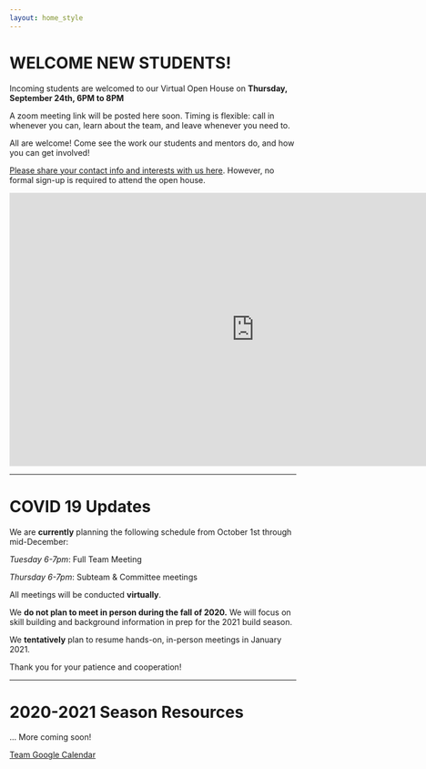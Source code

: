 ```yaml
---
layout: home_style
---
```


# WELCOME NEW STUDENTS!

Incoming students are welcomed to our Virtual Open House on **Thursday, September 24th, 6PM to 8PM**

A zoom meeting link will be posted here soon. Timing is flexible: call in whenever you can, learn about the team, and leave whenever you need to.

All are welcome! Come see the work our students and mentors do, and how you can get involved!

[Please share your contact info and interests with us here](https://forms.gle/wJrJxuQZF1pF3mnS9). However, no formal sign-up is required to attend the open house.

<iframe width="860" height="480" src="https://www.youtube.com/embed/Rr36YomYFO0" frameborder="0" allow="accelerometer; autoplay; encrypted-media; gyroscope; picture-in-picture" allowfullscreen></iframe>

<hr>

# COVID 19 Updates

We are **currently** planning the following schedule from October 1st through mid-December:

_Tuesday 6-7pm_: Full Team Meeting

_Thursday 6-7pm_: Subteam & Committee meetings

All meetings will be conducted **virtually**. 

We **do not plan to meet in person during the fall of 2020.**  We will focus on skill building and background information in prep for the 2021 build season.

We **tentatively** plan to resume hands-on, in-person meetings in January 2021.

Thank you for your patience and cooperation!

<hr>

# 2020-2021 Season Resources

... More coming soon!

[Team Google Calendar](https://calendar.google.com/calendar/embed?src=frc1736%40gmail.com&ctz=America%2FChicago)